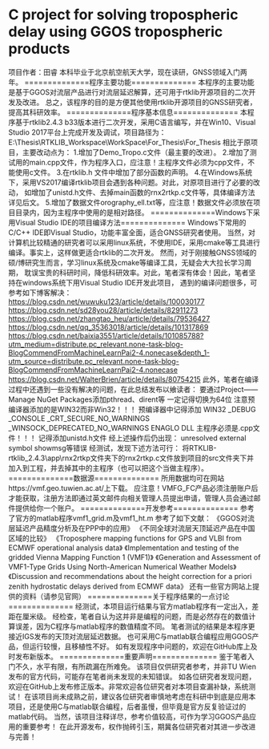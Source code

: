 # C project for solving tropospheric delay using GGOS tropospheric products
 项目作者：田睿 本科毕业于北京航空航天大学，现在读研，GNSS领域入门两年。 ==============程序主要功能============== 本程序的主要功能是基于GGOS对流层产品进行对流层延迟解算，还可用于rtklib开源项目的二次开发及改进。 总之，该程序的目的是方便其他使用rtklib开源项目的GNSS研究者，提高其科研效率。 ==============程序基本信息============== 本程序基于rtklib2.4.3 b33版本进行二次开发，采用C语言编写，并在Win10、Visual Studio 2017平台上完成开发及调试，项目路径为： ‪E:\Thesis\RTKLIB_Workspace\WorkSpace\For_Thesis\For_Thesis 相比于原项目，主要改动点为： 1.增加了Demo_Tropo.c文件（最主要的改进）。 2.增加了测试用的main.cpp文件，作为程序入口，应注意！主程序文件必须为cpp文件，不能使用c文件。 3.在rtklib.h 文件中增加了部分函数的声明。 4.在Windows系统下，采用VS2017编译rtklib项目会遇到各种问题。对此，对原项目进行了必要的改动， 如增加了unistd.h文件、去掉main函数的rnx2rtkp.c文件等，具体编译方法详见后文。 5.增加了数据文件orography_ell.txt等，应注意！数据文件必须放在项目目录内，因为主程序中使用的是相对路径。 ==============Windows下采用Visual Studio IDE的项目编译方法============== Windows下常用的C/C++ IDE即Visual Studio，功能丰富全面，适合GNSS研究者使用。 当然，对计算机比较精通的研究者可以采用linux系统，不使用IDE，采用cmake等工具进行编译。事实上，这样做更适合rtklib的二次开发。 然而，对于刚接触GNSS领域的硕/博研究生而言，学习linux系统及cmake等编译工具，无疑会大大拉长学习周期， 耽误宝贵的科研时间，降低科研效率。对此，笔者深有体会！因此，笔者坚持在windows系统下用Visual Studio IDE开发此项目， 遇到的编译问题很多，可参考如下博客解决： https://blog.csdn.net/wuwuku123/article/details/100030177 https://blog.csdn.net/sd28you28/article/details/82911273 https://blog.csdn.net/zhangtao_heu/article/details/79536427 https://blog.csdn.net/qq_35363018/article/details/101317869 https://blog.csdn.net/baixia3551/article/details/101085788?utm_medium=distribute.pc_relevant.none-task-blog-BlogCommendFromMachineLearnPai2-4.nonecase&depth_1-utm_source=distribute.pc_relevant.none-task-blog-BlogCommendFromMachineLearnPai2-4.nonecase https://blog.csdn.net/WalterBrien/article/details/80754215 此外，笔者在编译过程中还遇到一些没有解决的问题，在此总结发布以飨读者： 要通过Project——Manage NuGet Packages添加pthread、dirent等 一定记得切换为64位 注意预编译器添加的是WIN32而非Win32！！！ 预编译器中记得添加 WIN32 _DEBUG _CONSOLE _CRT_SECURE_NO_WARNINGS _WINSOCK_DEPRECATED_NO_WARNINGS ENAGLO DLL 主程序必须是.cpp文件！！！ 记得添加unistd.h文件 经上述操作后仍出现： unresolved external symbol showmsg等错误 经测试，发现下述方法可行： 将RTKLIB-rtklib_2.4.3\app\rnx2rtkp文件夹下的rnx2rtkp.c文件放到项目的src文件夹下并加入到工程，并去掉其中的主程序（也可以把这个当做主程序）。 ==============数据源============== 所用数据均可在网站https://vmf.geo.tuwien.ac.at/上下载。 应注意！VMFG_FC产品必须注册账户后才能获取，注册方法即通过英文邮件向相关管理人员提出申请，管理人员会通过邮件提供给你一个账户。 ==============开发参考============== 参考了官方的matlab程序vmf1_grid.m及vmf1_ht.m 参考了如下文献： 《GGOS对流层延迟产品精度分析及在PPP中的应用》 《不同全球对流层天顶延迟产品在中国区域的比较》 《Troposphere mapping functions for GPS and VLBI from ECMWF operational analysis data》 《Implementation and testing of the gridded Vienna Mapping Function 1 (VMF1)》 《Generation and Assessment of VMF1-Type Grids Using North-American Numerical Weather Models》 《Discussion and recommendations about the height correction for a priori zenith hydrostatic delays derived from ECMWF data》 还有一些官方网站上提供的资料（请参见官网） ==============关于程序结果的一点讨论============== 经测试，本项目运行结果与官方matlab程序有一定出入，差距在厘米级。 经检查，笔者自认为这并非是编程的问题，而是必然存在的数值计算误差，因为C程序与matlab程序的数值精度不同。 笔者测试的结果是本程序更接近IGS发布的天顶对流层延迟数据。 也可采用C与matlab联合编程应用GGOS产品，但运行较慢，且移植性不好。 如有发现程序中问题的，欢迎在GitHub库上及时发布新版本。 ==============重要声明============== 鉴于笔者入门不久，水平有限，有所疏漏在所难免。 该项目仅供研究者参考，并非TU Wien发布的官方代码，可能存在笔者尚未发现的未知错误。 如各位研究者发现问题，欢迎在GitHub上发布修正版本。非常欢迎各位研究者对本项目查漏补缺，系统测试！ 在该项目尚未成熟之前，建议各位研究者审慎地考虑在科研中到底是应用本项目，还是使用C与matlab联合编程，后者虽慢，但毕竟是官方反复验证过的matlab代码。 当然，该项目注释详尽，参考价值较高，可作为学习GGOS产品应用的重要参考！ 在此开源发布，权作抛砖引玉，期冀各位研究者对其进一步改进与完善！
